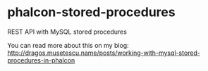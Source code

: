 phalcon-stored-procedures
=========================

REST API with MySQL stored procedures

You can read more about this on my blog: http://dragos.musetescu.name/posts/working-with-mysql-stored-procedures-in-phalcon
